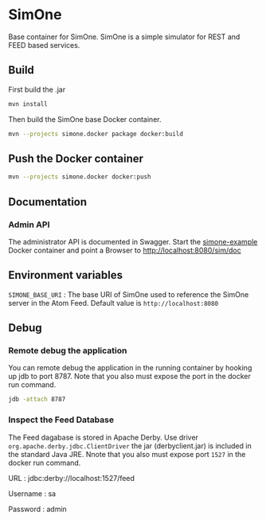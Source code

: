 # SimOne

Base container for SimOne. SimOne is a simple simulator for REST and FEED based services. 

## Build
First build the .jar

```bash
mvn install
```
Then build the SimOne base Docker container.

```bash
mvn --projects simone.docker package docker:build 
```

## Push the Docker container
```bash
mvn --projects simone.docker docker:push
```
## Documentation

### Admin API

The administrator API is documented in Swagger. Start the [simone-example](https://github.com/SUNET/simone-example) Docker container and point a Browser to <http://localhost:8080/sim/doc>

## Environment variables
`SIMONE_BASE_URI`
:  The base URI of SimOne used to reference the SimOne server in the Atom Feed. Default value is `http://localhost:8080`    

## Debug

### Remote debug the application

You can remote debug the application in the running container by hooking up jdb to port 8787. Note that you also must expose the port in the docker run command.

```bash
jdb -attach 8787
```

### Inspect the Feed Database

The Feed dagabase is stored in Apache Derby.  Use driver `org.apache.derby.jdbc.ClientDriver` the jar (derbyclient.jar) is included in the standard Java JRE. Nnote that you also must expose port `1527` in the docker run command.

URL
: jdbc:derby://localhost:1527/feed

Username
: sa

Password
: admin
